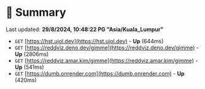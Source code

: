 # 📖 Summary
Last updated: **29/8/2024, 10:48:22 PG "Asia/Kuala_Lumpur"**

- `GET` [https://hst.ujol.dev](https://hst.ujol.dev) - **Up** (644ms)
- `GET` [https://reddviz.deno.dev/gimme](https://reddviz.deno.dev/gimme) - **Up** (2806ms)
- `GET` [https://reddviz.amar.kim/gimme](https://reddviz.amar.kim/gimme) - **Up** (541ms)
- `GET` [https://dumb.onrender.com](https://dumb.onrender.com) - **Up** (420ms)
